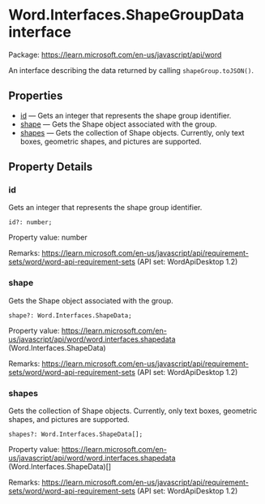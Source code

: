 # Word.Interfaces.ShapeGroupData interface

Package: https://learn.microsoft.com/en-us/javascript/api/word

An interface describing the data returned by calling `shapeGroup.toJSON()`.

## Properties

- [id](#id) — Gets an integer that represents the shape group identifier.
- [shape](#shape) — Gets the Shape object associated with the group.
- [shapes](#shapes) — Gets the collection of Shape objects. Currently, only text boxes, geometric shapes, and pictures are supported.

## Property Details

### id

Gets an integer that represents the shape group identifier.

`id?: number;`

Property value: number

Remarks: https://learn.microsoft.com/en-us/javascript/api/requirement-sets/word/word-api-requirement-sets (API set: WordApiDesktop 1.2)

### shape

Gets the Shape object associated with the group.

`shape?: Word.Interfaces.ShapeData;`

Property value: https://learn.microsoft.com/en-us/javascript/api/word/word.interfaces.shapedata (Word.Interfaces.ShapeData)

Remarks: https://learn.microsoft.com/en-us/javascript/api/requirement-sets/word/word-api-requirement-sets (API set: WordApiDesktop 1.2)

### shapes

Gets the collection of Shape objects. Currently, only text boxes, geometric shapes, and pictures are supported.

`shapes?: Word.Interfaces.ShapeData[];`

Property value: https://learn.microsoft.com/en-us/javascript/api/word/word.interfaces.shapedata (Word.Interfaces.ShapeData)[]

Remarks: https://learn.microsoft.com/en-us/javascript/api/requirement-sets/word/word-api-requirement-sets (API set: WordApiDesktop 1.2)
